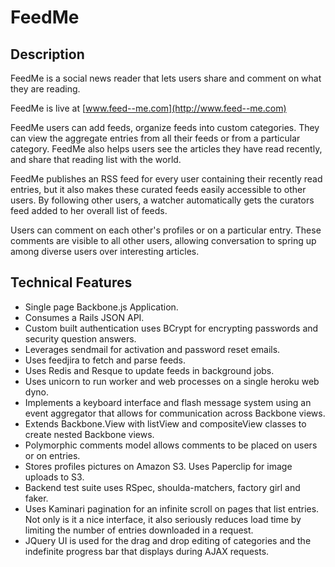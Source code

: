 # FeedMe

## Description

FeedMe is a social news reader that lets users share and comment on what they are reading.

FeedMe is live at [www.feed--me.com](http://www.feed--me.com)

FeedMe users can add feeds, organize feeds into custom categories. They can view the aggregate entries from all their feeds or from a particular category. FeedMe also helps users see the articles they have read recently, and share that reading list with the world.

FeedMe publishes an RSS feed for every user containing their recently read entries, but it also makes these curated feeds easily accessible to other users. By following other users, a watcher automatically gets the curators feed added to her overall list of feeds.  

Users can comment on each other's profiles or on a particular entry.  These comments are visible to all other users, allowing conversation to spring up among diverse users over interesting articles.

## Technical Features

* Single page Backbone.js Application.
* Consumes a Rails JSON API.
* Custom built authentication uses BCrypt for encrypting passwords and security question answers.
* Leverages sendmail for activation and password reset emails.
* Uses feedjira to fetch and parse feeds.
* Uses Redis and Resque to update feeds in background jobs.
* Uses unicorn to run worker and web processes on a single heroku web dyno.
* Implements a keyboard interface and flash message system using an event aggregator that allows for communication across Backbone views.
* Extends Backbone.View with listView and compositeView classes to create nested Backbone views.
* Polymorphic comments model allows comments to be placed on users or on entries.
* Stores profiles pictures on Amazon S3. Uses Paperclip for image uploads to S3.
* Backend test suite uses RSpec, shoulda-matchers, factory girl and faker.
* Uses Kaminari pagination for an infinite scroll on pages that list entries.  Not only is it a nice interface, it also seriously reduces load time by limiting the number of entries downloaded in a request.
* JQuery UI is used for the drag and drop editing of categories and the indefinite progress bar that displays during AJAX requests.
